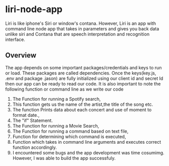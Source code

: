 # liri-node-app
Liri is like iphone's Siri or window's contana. However, Liri is an app with command line node app that takes in parameters and gives you back data unlike siri and Contana that are speech interpretation and recognition interface.

## Overview
The app depends on some important packages/credentials and keys to run or load. These packages are called dependencies. Once the keys(key.js, .env and package .jason) are fully initialized using our client id and secret Id then our app can be ready to read our code. It is also important to note the following function or command line as we write our code
1. The Function for running a Spotify search,
2. This function gets us the name of the artist,the title of the song etc.
3. The function Prints data about each concert and use of moment to format date.,
4. The "if" Statement.
5. The Function for running a Movie Search,
6. The Function for running a command based on text file,
7. Function for determining which command is executed,
8. Function which takes in command line arguments and executes correct function accordingly.
9. I encountered some bugs and the app development was time cosumimg. However, I was able to build the app successfuly. 


